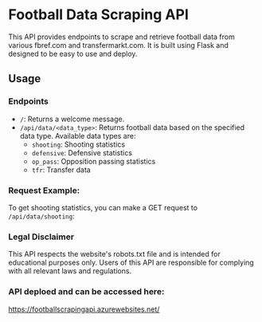 # Football Data Scraping API

This API provides endpoints to scrape and retrieve football data from various fbref.com and transfermarkt.com. It is built using Flask and designed to be easy to use and deploy.

## Usage

### Endpoints

- `/`: Returns a welcome message.
- `/api/data/<data_type>`: Returns football data based on the specified data type. Available data types are:
  - `shooting`: Shooting statistics
  - `defensive`: Defensive statistics
  - `op_pass`: Opposition passing statistics
  - `tfr`: Transfer data

### Request Example:

To get shooting statistics, you can make a GET request to `/api/data/shooting`:


### Legal Disclaimer

This API respects the website's robots.txt file and is intended for educational purposes only. Users of this API are responsible for complying with all relevant laws and regulations.


### API deploed and can be accessed here:
https://footballscrapingapi.azurewebsites.net/
